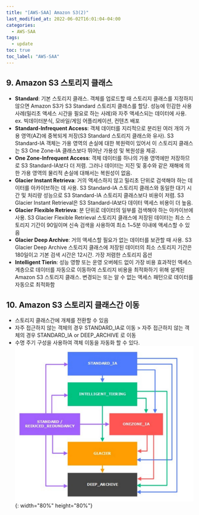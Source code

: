 ```yaml
---
title: "[AWS-SAA] Amazon S3(2)"
last_modified_at: 2022-06-02T16:01:04-04:00
categories:
  - AWS-SAA
tags:
  - update
toc: true
toc_label: "AWS-SAA"
---
```


## 9. Amazon S3 스토리지 클래스
- **Standard**: 기본 스토리지 클래스. 객체를 업로드할 때 스토리지 클래스를 지정하지 않으면 Amazon S3가 S3 Standard 스토리지 클래스를 할당. 성능에 민감한 사용 사례(밀리초 액세스 시간을 필요로 하는 사례)와 자주 액세스되는 데이터에 사용. ex. 빅데이터분식, 모바일/게임 어플리케이션, 컨텐츠 배포
- **Standard-Infrequent Access**: 객체 데이터를 지리적으로 분리된 여러 개의 가용 영역(AZ)에 중복되게 저장(S3 Standard 스토리지 클래스와 유사). S3 Standard-IA 객체는 가용 영역의 손실에 대한 복원력이 있어서 이 스토리지 클래스는 S3 One Zone-IA 클래스보다 뛰어난 가용성 및 복원성을 제공.
- **One Zone-Infrequent Access**: 객체 데이터를 하나의 가용 영역에만 저장하므로 S3 Standard-IA보다 더 저렴. 그러나 데이터는 지진 및 홍수와 같은 재해에 의한 가용 영역의 물리적 손실에 대해서는 복원성이 없음.   
- **Glacier Instant Retrieva**: 거의 액세스하지 않고 밀리초 단위로 검색해야 하는 데이터를 아카이브하는 데 사용. S3 Standard-IA 스토리지 클래스와 동일한 대기 시간 및 처리량 성능으로 S3 Standard-IA 스토리지 클래스보다 비용이 저렴. S3 Glacier Instant Retrieval은 S3 Standard-IA보다 데이터 액세스 비용이 더 높음.   
- **Glacier Flexible Retrieva**: 분 단위로 데이터의 일부를 검색해야 하는 아카이브에 사용. S3 Glacier Flexible Retrieval 스토리지 클래스에 저장된 데이터는 최소 스토리지 기간이 90일이며 신속 검색을 사용하여 최소 1~5분 이내에 액세스할 수 있음
- **Glacier Deep Archive**: 거의 액세스할 필요가 없는 데이터를 보관할 때 사용. S3 Glacier Deep Archive 스토리지 클래스에 저장된 데이터의 최소 스토리지 기간은 180일이고 기본 검색 시간은 12시간. 가장 저렴한 스토리지 옵션   
- **Intelligent Tierin**: 성능 영향 또는 운영 오버헤드 없이 가장 비용 효과적인 액세스 계층으로 데이터를 자동으로 이동하여 스토리지 비용을 최적화하기 위해 설계된 Amazon S3 스토리지 클래스. 변경되는 또는 알 수 없는 액세스 패턴으로 데이터를 자동으로 최적화함

## 10. Amazon S3 스토리지 클래스간 이동
- 스토리지 클래스간에 개체를 전환할 수 있음
- 자주 접근하지 않는 객체의 경우 STANDARD_IA로 이동 > 자주 접근하지 않는 객체의 경우 STANDARD_IA or DEEP_ARCHIVE 로 이동
- 수명 주기 구성을 사용하여 객체 이동을 자동화 할 수 있다.
![image](/assets/images/amzon-s3/storage-life-cycle.png){: width="80%" height="80%"}
